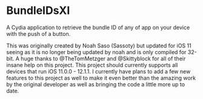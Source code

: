 BundleIDsXI
===========

A Cydia application to retrieve the bundle ID of any of app on your device with the push of a button.

This was originally created by Noah Saso (Sassoty) but updated for iOS 11 seeing as it is no longer being updated by noah and is only compiled for 32-bit. A huge thanks to @TheTomMetzger and @Skittyblock for all of their insane help on this project. This project should currently supports all devices that run iOS 11.0.0 - 12.1.1. I currently have plans to add a few new features to this project as well to make it even better than the amazing work by the original developer as well as bringing the code a little more up to date.
